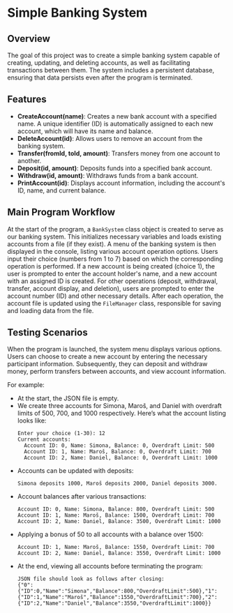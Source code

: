 # Simple Banking System

## Overview
The goal of this project was to create a simple banking system capable of creating, updating, and deleting accounts, as well as facilitating transactions between them. The system includes a persistent database, ensuring that data persists even after the program is terminated.

## Features
- **CreateAccount(name)**: Creates a new bank account with a specified name. A unique identifier (ID) is automatically assigned to each new account, which will have its name and balance.
- **DeleteAccount(id)**: Allows users to remove an account from the banking system.
- **Transfer(fromId, toId, amount)**: Transfers money from one account to another.
- **Deposit(id, amount)**: Deposits funds into a specified bank account.
- **Withdraw(id, amount)**: Withdraws funds from a bank account.
- **PrintAccount(id)**: Displays account information, including the account's ID, name, and current balance.

## Main Program Workflow
At the start of the program, a `BankSystem` class object is created to serve as our banking system. This initializes necessary variables and loads existing accounts from a file (if they exist). A menu of the banking system is then displayed in the console, listing various account operation options. Users input their choice (numbers from 1 to 7) based on which the corresponding operation is performed. If a new account is being created (choice 1), the user is prompted to enter the account holder's name, and a new account with an assigned ID is created. For other operations (deposit, withdrawal, transfer, account display, and deletion), users are prompted to enter the account number (ID) and other necessary details. After each operation, the account file is updated using the `FileManager` class, responsible for saving and loading data from the file.

## Testing Scenarios
When the program is launched, the system menu displays various options. Users can choose to create a new account by entering the necessary participant information. Subsequently, they can deposit and withdraw money, perform transfers between accounts, and view account information.

For example:
- At the start, the JSON file is empty.
- We create three accounts for Simona, Maroš, and Daniel with overdraft limits of 500, 700, and 1000 respectively. Here’s what the account listing looks like:
  ```
  Enter your choice (1-30): 12
  Current accounts:
    Account ID: 0, Name: Simona, Balance: 0, Overdraft Limit: 500
    Account ID: 1, Name: Maroš, Balance: 0, Overdraft Limit: 700
    Account ID: 2, Name: Daniel, Balance: 0, Overdraft Limit: 1000
  ```
- Accounts can be updated with deposits:
  ```
  Simona deposits 1000, Maroš deposits 2000, Daniel deposits 3000.
  ```
- Account balances after various transactions:
  ```
  Account ID: 0, Name: Simona, Balance: 800, Overdraft Limit: 500
  Account ID: 1, Name: Maroš, Balance: 1500, Overdraft Limit: 700
  Account ID: 2, Name: Daniel, Balance: 3500, Overdraft Limit: 1000
  ```
- Applying a bonus of 50 to all accounts with a balance over 1500:
  ```
  Account ID: 1, Name: Maroš, Balance: 1550, Overdraft Limit: 700
  Account ID: 2, Name: Daniel, Balance: 3550, Overdraft Limit: 1000
  ```
- At the end, viewing all accounts before terminating the program:
  ```
  JSON file should look as follows after closing:
  {"0":{"ID":0,"Name":"Simona","Balance":800,"OverdraftLimit":500},"1":{"ID":1,"Name":"Maroš","Balance":1550,"OverdraftLimit":700},"2":{"ID":2,"Name":"Daniel","Balance":3550,"OverdraftLimit":1000}}
  ```
